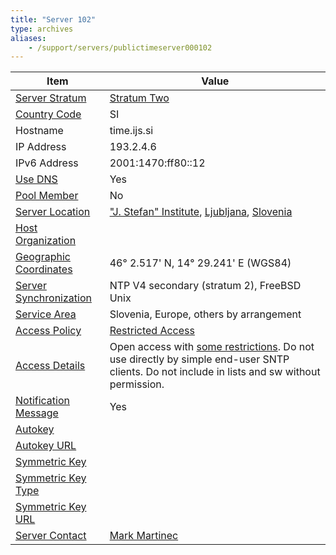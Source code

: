 ```yaml
---
title: "Server 102"
type: archives
aliases:
    - /support/servers/publictimeserver000102
---
```


| Item | Value |
| ----- | ----- |
| [Server Stratum](/support/servers/serverstratum) | [Stratum Two](/support/servers/stratumtwotimeservers) |
| [Country Code](/support/servers/countrycode) | SI |
| Hostname |  time.ijs.si  |
| IP Address |  193.2.4.6 |
| IPv6 Address | 2001:1470:ff80::12|
| [Use DNS](/support/servers/usedns) | Yes |
| [Pool Member](/support/servers/poolmember) | No |
| [Server Location](/support/servers/serverlocation) | ["J. Stefan" Institute](https://www.ijs.si/ijsw), [Ljubljana](https://www.ijs.si/slo/ljubljana/), [Slovenia](https://www.matkurja.com/) |
| [Host Organization](/support/servers/hostorganization) | |
| [ Geographic Coordinates](/support/servers/geographiccoordinates) |  46° 2.517' N, 14° 29.241' E (WGS84)  |
| [Server Synchronization](/support/servers/serversynchronization) |  NTP V4 secondary (stratum 2), FreeBSD Unix |
| [Service Area](/support/servers/servicearea) |  Slovenia, Europe, others by arrangement |
| [Access Policy](/support/servers/accesspolicy) | [Restricted Access](/support/servers/restrictedaccess) |
| [Access Details](/support/servers/accessdetails) | Open access with [some restrictions](https://www.ijs.si/time/ijs-time.html). Do not use directly by simple end-user SNTP clients. Do not include in lists and sw without permission.  |
| [Notification Message](/support/servers/notificationmessage) | Yes |
| [Autokey](/support/servers/autokey) |  |
| [Autokey URL](/support/servers/autokeyurl) | |
| [Symmetric Key](/support/servers/symmetrickey) | |
| [Symmetric Key Type](/support/servers/symmetrickeytype) | |
| [Symmetric Key URL](/support/servers/symmetrickeyurl) | |
| [Server Contact](/support/servers/servercontact) | [Mark Martinec](mailto:timekeeper@ijs.si) |